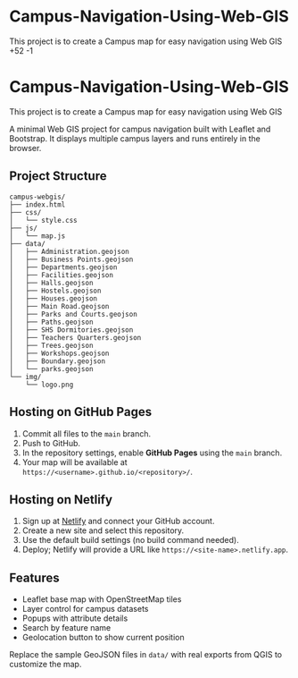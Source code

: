 # Campus-Navigation-Using-Web-GIS
This project is to create a Campus map for easy navigation using Web GIS
+52
-1

# Campus-Navigation-Using-Web-GIS
This project is to create a Campus map for easy navigation using Web GIS

A minimal Web GIS project for campus navigation built with Leaflet and Bootstrap. It displays multiple campus layers and runs entirely in the browser.

## Project Structure
```
campus-webgis/
├── index.html
├── css/
│   └── style.css
├── js/
│   └── map.js
├── data/
│   ├── Administration.geojson
│   ├── Business Points.geojson
│   ├── Departments.geojson
│   ├── Facilities.geojson
│   ├── Halls.geojson
│   ├── Hostels.geojson
│   ├── Houses.geojson
│   ├── Main Road.geojson
│   ├── Parks and Courts.geojson
│   ├── Paths.geojson
│   ├── SHS Dormitories.geojson
│   ├── Teachers Quarters.geojson
│   ├── Trees.geojson
│   ├── Workshops.geojson
│   ├── Boundary.geojson
│   └── parks.geojson
└── img/
    └── logo.png
```

## Hosting on GitHub Pages
1. Commit all files to the `main` branch.
2. Push to GitHub.
3. In the repository settings, enable **GitHub Pages** using the `main` branch.
4. Your map will be available at `https://<username>.github.io/<repository>/`.

## Hosting on Netlify
1. Sign up at [Netlify](https://www.netlify.com/) and connect your GitHub account.
2. Create a new site and select this repository.
3. Use the default build settings (no build command needed).
4. Deploy; Netlify will provide a URL like `https://<site-name>.netlify.app`.

## Features
- Leaflet base map with OpenStreetMap tiles
- Layer control for campus datasets
- Popups with attribute details
- Search by feature name
- Geolocation button to show current position

Replace the sample GeoJSON files in `data/` with real exports from QGIS to customize the map.